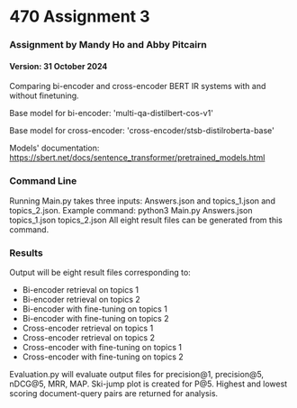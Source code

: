 # 470 Assignment 3

### Assignment by Mandy Ho and Abby Pitcairn
#### Version: 31 October 2024

Comparing bi-encoder and cross-encoder BERT IR systems with and without finetuning. 

Base model for bi-encoder: 'multi-qa-distilbert-cos-v1'

Base model for cross-encoder: 'cross-encoder/stsb-distilroberta-base'

Models' documentation: https://sbert.net/docs/sentence_transformer/pretrained_models.html


### Command Line
Running Main.py takes three inputs: Answers.json and topics_1.json and topics_2.json.
Example command: python3 Main.py Answers.json topics_1.json topics_2.json
All eight result files can be generated from this command.

### Results

Output will be eight result files corresponding to:

- Bi-encoder retrieval on topics 1
- Bi-encoder retrieval on topics 2
- Bi-encoder with fine-tuning on topics 1
- Bi-encoder with fine-tuning on topics 2
- Cross-encoder retrieval on topics 1
- Cross-encoder retrieval on topics 2
- Cross-encoder with fine-tuning on topics 1
- Cross-encoder with fine-tuning on topics 2

Evaluation.py will evaluate output files for precision@1, precision@5, nDCG@5, MRR, MAP. 
Ski-jump plot is created for P@5. 
Highest and lowest scoring document-query pairs are returned for analysis.
